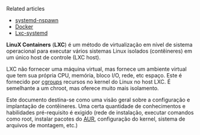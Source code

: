 Related articles

*   [systemd-nspawn](/index.php/Systemd-nspawn "Systemd-nspawn")
*   [Docker](/index.php/Docker "Docker")
*   [Lxc-systemd](/index.php/Lxc-systemd "Lxc-systemd")

**LinuX Containers** (**LXC**) é um método de virtualização em nível de sistema operacional para executar vários sistemas Linux isolados (contêineres) em um único host de controle (LXC host).

LXC não fornecer uma máquina virtual, mas fornece um ambiente virtual que tem sua própria CPU, memória, bloco I/O, rede, etc espaço. Este é fornecido por [cgroups](/index.php/Cgroups "Cgroups") recursos no kernel do Linux no host LXC. É semelhante a um chroot, mas oferece muito mais isolamento.

Este documento destina-se como uma visão geral sobre a configuração e implantação de contêineres. Uma certa quantidade de conhecimentos e habilidades pré-requisito é exigido (rede de instalação, executar comandos como root, instalar pacotes do [AUR](/index.php/AUR "AUR"), configuração do kernel, sistema de arquivos de montagem, etc.)